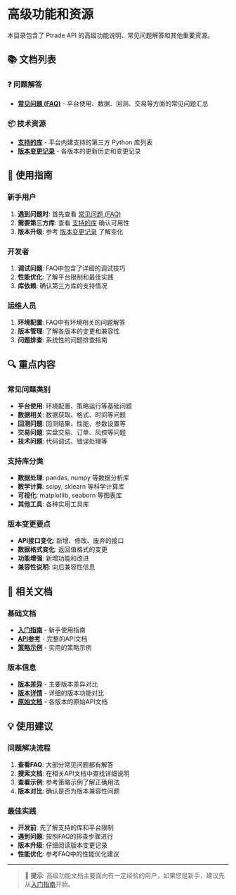 # 高级功能和资源

本目录包含了 Ptrade API 的高级功能说明、常见问题解答和其他重要资源。

## 📚 文档列表

### ❓ 问题解答
- [**常见问题 (FAQ)**](faq.md) - 平台使用、数据、回测、交易等方面的常见问题汇总

### 📦 技术资源  
- [**支持的库**](supported-libraries.md) - 平台内建支持的第三方 Python 库列表
- [**版本变更记录**](version-changes.md) - 各版本的更新历史和变更记录

## 🎯 使用指南

### 新手用户
1. **遇到问题时**: 首先查看 [常见问题 (FAQ)](faq.md)
2. **需要第三方库**: 查看 [支持的库](supported-libraries.md) 确认可用性
3. **版本升级**: 参考 [版本变更记录](version-changes.md) 了解变化

### 开发者
1. **调试问题**: FAQ中包含了详细的调试技巧
2. **性能优化**: 了解平台限制和最佳实践
3. **库依赖**: 确认第三方库的支持情况

### 运维人员
1. **环境配置**: FAQ中有环境相关的问题解答
2. **版本管理**: 了解各版本的变更和兼容性
3. **问题排查**: 系统性的问题排查指南

## 🔍 重点内容

### 常见问题类别
- **平台使用**: 环境配置、策略运行等基础问题
- **数据相关**: 数据获取、格式、时间等问题  
- **回测问题**: 回测结果、性能、参数设置等
- **交易问题**: 实盘交易、订单、风控等问题
- **技术问题**: 代码调试、错误处理等

### 支持库分类
- **数据处理**: pandas, numpy 等数据分析库
- **数学计算**: scipy, sklearn 等科学计算库
- **可视化**: matplotlib, seaborn 等图表库
- **其他工具**: 各种实用工具库

### 版本变更要点
- **API接口变化**: 新增、修改、废弃的接口
- **数据格式变化**: 返回值格式的变更
- **功能增强**: 新增功能和改进
- **兼容性说明**: 向后兼容性信息

## 🔗 相关文档

### 基础文档
- [**入门指南**](../getting-started/) - 新手使用指南
- [**API参考**](../api-reference/) - 完整的API文档
- [**策略示例**](../examples.md) - 实用的策略示例

### 版本信息
- [**版本差异**](../version-differences.md) - 主要版本差异对比
- [**版本详情**](../versions/) - 详细的版本功能对比
- [**原始文档**](../original/) - 各版本的原始API文档

## 💡 使用建议

### 问题解决流程
1. **查看FAQ**: 大部分常见问题都有解答
2. **搜索文档**: 在相关API文档中查找详细说明
3. **查看示例**: 参考策略示例了解正确用法
4. **版本对比**: 确认是否为版本兼容性问题

### 最佳实践
- **开发前**: 先了解支持的库和平台限制
- **遇到问题**: 按照FAQ的排查步骤进行
- **版本升级**: 仔细阅读版本变更记录
- **性能优化**: 参考FAQ中的性能优化建议

---

> 🔧 **提示**: 高级功能文档主要面向有一定经验的用户，如果您是新手，建议先从[入门指南](../getting-started/)开始。
